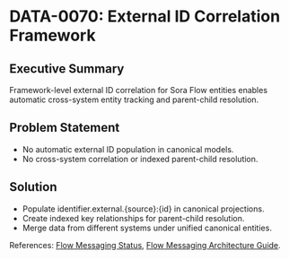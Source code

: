 # DATA-0070: External ID Correlation Framework

## Executive Summary
Framework-level external ID correlation for Sora Flow entities enables automatic cross-system entity tracking and parent-child resolution.

## Problem Statement
- No automatic external ID population in canonical models.
- No cross-system correlation or indexed parent-child resolution.

## Solution
- Populate identifier.external.{source}:{id} in canonical projections.
- Create indexed key relationships for parent-child resolution.
- Merge data from different systems under unified canonical entities.

References: [Flow Messaging Status](../engineering/flow-messaging-status.md), [Flow Messaging Architecture Guide](../guides/flow/flow-messaging-architecture.md).
